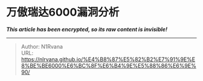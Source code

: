 # 万傲瑞达6000漏洞分析

_**This article has been encrypted, so its raw content is invisible!**_

---

> Author: N1Rvana  
> URL: https://nlrvana.github.io/%E4%B8%87%E5%82%B2%E7%91%9E%E8%BE%BE6000%E6%BC%8F%E6%B4%9E%E5%88%86%E6%9E%90/  

